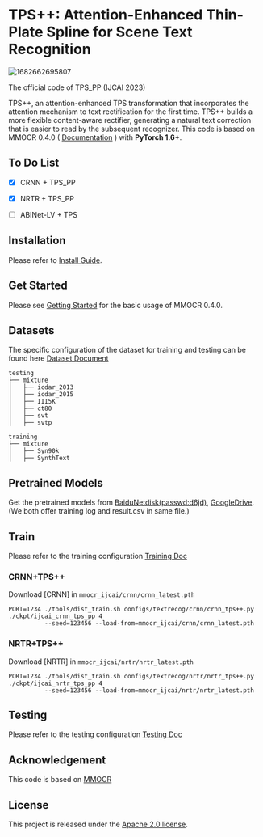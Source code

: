 # TPS++: Attention-Enhanced Thin-Plate Spline for Scene Text Recognition
![1682662695807](https://user-images.githubusercontent.com/39580716/235069522-7e7c5013-9782-4b46-b757-0472df4c56b2.png)

The official code of TPS_PP (IJCAI 2023)

TPS++, an attention-enhanced TPS transformation that incorporates the attention mechanism to text rectification for the first time.  TPS++ builds a more flexible content-aware rectifier, generating a natural text correction that is easier to read by the subsequent recognizer. This code is based on MMOCR 0.4.0 ( [Documentation](https://mmocr.readthedocs.io/en/latest/) ) with **PyTorch 1.6+**.

## To Do List
* [x] CRNN + TPS_PP
* [x] NRTR + TPS_PP
* [ ] ABINet-LV + TPS


## Installation

Please refer to [Install Guide](https://github.com/simplify23/TPS_PP/blob/main/docs/en/install.md).

## Get Started

Please see [Getting Started](https://github.com/simplify23/TPS_PP/blob/main/docs/en/getting_started.md) for the basic usage of MMOCR 0.4.0.

## Datasets
The specific configuration of the dataset for training and testing can be found here [Dataset Document](https://github.com/simplify23/TPS_PP/blob/main/docs/en/datasets/recog.md)
```
testing 
├── mixture
│   ├── icdar_2013
│   ├── icdar_2015
│   ├── III5K
│   ├── ct80
│   ├── svt
│   ├── svtp

training
├── mixture
│   ├── Syn90k
│   ├── SynthText
```


## Pretrained Models

Get the pretrained models from [BaiduNetdisk(passwd:d6jd)](https://pan.baidu.com/s/1s0oNmd5jQJCvoH1efjfBdg), [GoogleDrive](https://drive.google.com/drive/folders/1PTPFjDdx2Ky0KsZdgn0p9x5fqyrdxKWF?usp=sharing). 
(We both offer training log and result.csv in same file.)

## Train
Please refer to the training configuration [Training Doc](https://github.com/simplify23/TPS_PP/blob/main/docs/en/training.md)
### CRNN+TPS++
Download [CRNN] in `mmocr_ijcai/crnn/crnn_latest.pth`
```
PORT=1234 ./tools/dist_train.sh configs/textrecog/crnn/crnn_tps++.py ./ckpt/ijcai_crnn_tps_pp 4 
          --seed=123456 --load-from=mmocr_ijcai/crnn/crnn_latest.pth
```
### NRTR+TPS++

Download [NRTR] in `mmocr_ijcai/nrtr/nrtr_latest.pth`

```
PORT=1234 ./tools/dist_train.sh configs/textrecog/nrtr/nrtr_tps++.py ./ckpt/ijcai_nrtr_tps_pp 4 
          --seed=123456 --load-from=mmocr_ijcai/nrtr/nrtr_latest.pth
```

## Testing
Please refer to the testing configuration [Testing Doc](https://github.com/simplify23/TPS_PP/blob/main/docs/en/testing.md)



## Acknowledgement

This code is based on [MMOCR](https://github.com/open-mmlab/mmocr)  

## License

This project is released under the [Apache 2.0 license](LICENSE).

